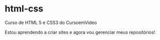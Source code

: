 # html-css
 Curso de HTML 5 e CSS3 do CursoemVideo

Estou aprendendo a criar sites e agora vou gerenciar meus repositórios!